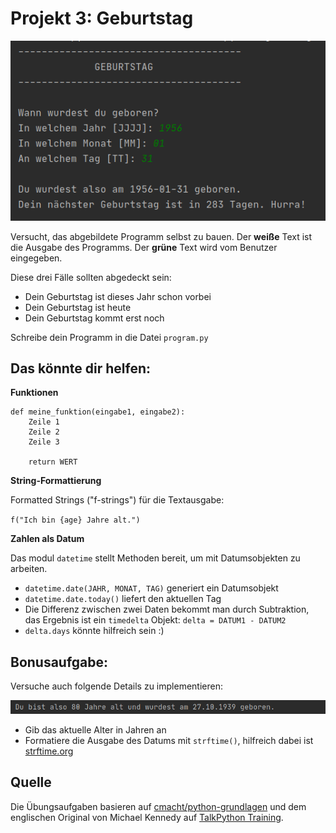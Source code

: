 # Projekt 3: Geburtstag

![image](03-screenshot-1.png)

Versucht, das abgebildete Programm selbst zu bauen. Der **weiße** Text ist die Ausgabe des Programms. Der **grüne** Text wird vom Benutzer eingegeben.

Diese drei Fälle sollten abgedeckt sein:
* Dein Geburtstag ist dieses Jahr schon vorbei
* Dein Geburtstag ist heute
* Dein Geburtstag kommt erst noch

Schreibe dein Programm in die Datei `program.py`


## Das könnte dir helfen:

**Funktionen**

    def meine_funktion(eingabe1, eingabe2):
        Zeile 1
        Zeile 2
        Zeile 3
        
        return WERT

**String-Formattierung**

Formatted Strings ("f-strings") für die Textausgabe:

`f("Ich bin {age} Jahre alt.")`

**Zahlen als Datum**

Das modul `datetime` stellt Methoden bereit, um mit Datumsobjekten zu arbeiten.

* `datetime.date(JAHR, MONAT, TAG)` generiert ein Datumsobjekt
*  `datetime.date.today()` liefert den aktuellen Tag
* Die Differenz zwischen zwei Daten bekommt man durch Subtraktion, das Ergebnis ist ein `timedelta` Objekt: `delta = DATUM1 - DATUM2`
* `delta.days` könnte hilfreich sein :)


## Bonusaufgabe:

Versuche auch folgende Details zu implementieren:

![image](03-screenshot-2.png)

* Gib das aktuelle Alter in Jahren an
* Formatiere die Ausgabe des Datums mit `strftime()`, hilfreich dabei ist [strftime.org](https://strftime.org)


## Quelle

Die Übungsaufgaben basieren auf [cmacht/python-grundlagen](https://github.com/cmacht/python-grundlagen) und dem englischen Original von Michael Kennedy auf [TalkPython Training](https://training.talkpython.fm/courses/explore_python_jumpstart/python-language-jumpstart-building-10-apps).



